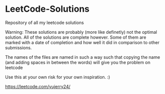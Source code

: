 # LeetCode-Solutions
Repository of all my leetcode solutions 

Warning: These solutions are probably (more like definetly) not the optimal solution. All of the solutions are complete however. Some of them are marked with a date of completion and how well it did in comparison to other submissions.

The names of the files are named in such a way such that copying the name (and adding spaces in between the words) will give you the problem on leetcode

Use this at your own risk for your own inspiration. :) 

https://leetcode.com/yujerry24/
